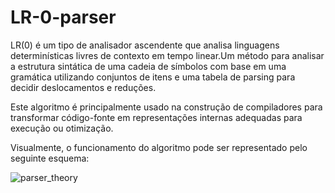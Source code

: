 # LR-0-parser

LR(0) é um tipo de analisador ascendente que analisa linguagens determinísticas livres de contexto em tempo linear.Um método para analisar a estrutura sintática de uma cadeia de símbolos com base em uma gramática utilizando conjuntos de itens e uma tabela de parsing para decidir deslocamentos e reduções.

Este algoritmo é principalmente usado na construção de compiladores para transformar código-fonte em representações internas adequadas para execução ou otimização.

Visualmente, o funcionamento do algoritmo pode ser representado pelo seguinte esquema:

![parser_theory](https://github.com/GabrielaSchmitt/LR-0-parser/assets/86369677/5241c7c4-8acc-405e-92f4-bee2ed4e33e3)
